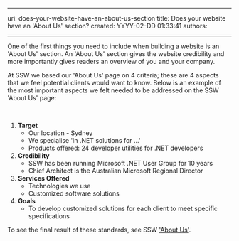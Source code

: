

---
uri: does-your-website-have-an-about-us-section
title: Does your website have an 'About Us' section?
created: YYYY-02-DD 01:33:41
authors:

---




<span class='intro'> <p>
      One of the first things you need to include when building a website is an 'About
      Us' section. An 'About Us' section gives the website credibility and more importantly
      gives readers an overview of you and your company.
     </p><p>
      At SSW we based our 'About Us' page on 4 criteria; these are 4 aspects that we feel
      potential clients would want to know. Below is an example of the most important
      aspects we felt needed to be addressed on the SSW 'About Us' page&#58;
     </p> </span>

<p>​</p><ol><li><strong>Target</strong>
       <ul><li>Our location - Sydney</li><li>We specialise 'in .NET solutions for ...'</li><li>Products offered&#58; 24 developer utilities for .NET developers</li></ul></li><li><strong>Credibility</strong>
       <ul><li>SSW has been running Microsoft .NET User Group for 10 years </li><li>Chief Architect is the Australian Microsoft Regional Director</li></ul></li><li><strong>Services Offered</strong>
       <ul><li>Technologies we use</li><li>Customized software solutions</li></ul></li><li><strong>Goals</strong>
       <ul><li>To develop customized solutions for each client to meet specific specifications</li></ul></li></ol><p>
      To see the final result of these standards, see SSW <a href="http&#58;//www.ssw.com.au/ssw/Company/AboutUs.aspx"> 'About Us'</a>.
     </p>


